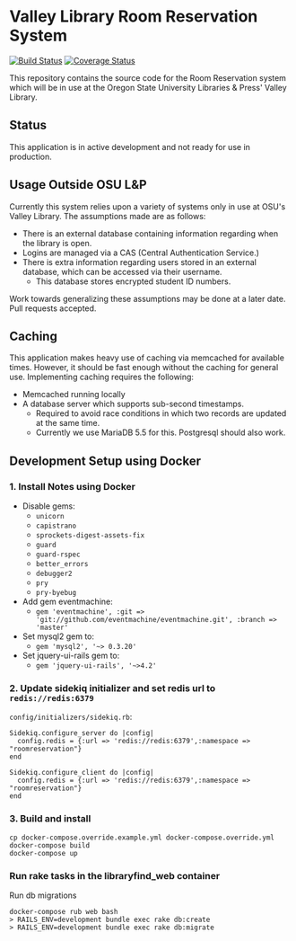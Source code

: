 Valley Library Room Reservation System
============================
[![Build Status](https://travis-ci.org/osulp/Room-Reservation.png)](https://travis-ci.org/osulp/Room-Reservation)
[![Coverage Status](https://coveralls.io/repos/osulp/Room-Reservation/badge.png?branch=develop)](https://coveralls.io/r/osulp/Room-Reservation?branch=develop)

This repository contains the source code for the Room Reservation system which will be in use at the Oregon State
University Libraries & Press' Valley Library.

Status
----------------------------
This application is in active development and not ready for use in production.

Usage Outside OSU L&P
----------------------------
Currently this system relies upon a variety of systems only in use at OSU's Valley Library. The assumptions made
are as follows:

* There is an external database containing information regarding when the library is open.
* Logins are managed via a CAS (Central Authentication Service.)
* There is extra information regarding users stored in an external database, which can be accessed via their username.
  *  This database stores encrypted student ID numbers.

Work towards generalizing these assumptions may be done at a later date. Pull requests accepted.

Caching
----------------------------
This application makes heavy use of caching via memcached for available times. However, it should be fast enough
without the caching for general use. Implementing caching requires the following:

* Memcached running locally
* A database server which supports sub-second timestamps.
  * Required to avoid race conditions in which two records are updated at the same time.
  * Currently we use MariaDB 5.5 for this. Postgresql should also work.
  
## Development Setup using Docker ##

### 1. Install Notes using Docker ###

* Disable gems: 
  - `unicorn`
  - `capistrano`
  - `sprockets-digest-assets-fix`
  - `guard`
  - `guard-rspec`
  - `better_errors`
  - `debugger2`
  - `pry`
  - `pry-byebug`
* Add gem eventmachine: 
  - `gem 'eventmachine', :git => 'git://github.com/eventmachine/eventmachine.git', :branch => 'master'`
* Set mysql2 gem to: 
  - `gem 'mysql2', '~> 0.3.20'`
* Set jquery-ui-rails gem to: 
  - `gem 'jquery-ui-rails', '~>4.2'`

### 2. Update sidekiq initializer and set redis url to `redis://redis:6379`
`config/initializers/sidekiq.rb`:
```
Sidekiq.configure_server do |config|
  config.redis = {:url => 'redis://redis:6379',:namespace => "roomreservation"}
end

Sidekiq.configure_client do |config|
  config.redis = {:url => 'redis://redis:6379',:namespace => "roomreservation"}
end
```

### 3. Build and install

```
cp docker-compose.override.example.yml docker-compose.override.yml
docker-compose build
docker-compose up
```

### Run rake tasks in the libraryfind_web container ###

Run db migrations 
```
docker-compose rub web bash
> RAILS_ENV=development bundle exec rake db:create
> RAILS_ENV=development bundle exec rake db:migrate
```
